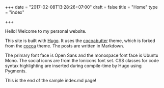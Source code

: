 +++
date = "2017-02-08T13:28:26+07:00"
draft = false
title = "Home"
type = "index"

+++

Hello! Welcome to my personal website.

This site is built with [Hugo](http://gohugo.io). It uses the [cocoabutter](https://github.com/vickylaixy/cocoabutter-hugo-theme) theme, which is forked from the [cocoa](https:////github.com/nishanths/cocoa-hugo-theme) theme. The posts are written in Markdown.

The primary font face is Open Sans and the monospace font face is Ubuntu Mono. The social icons are from the Ionicons font set. CSS classes for code syntax highlighting are inserted during compile-time by Hugo using Pygments.

This is the end of the sample index.md page!
